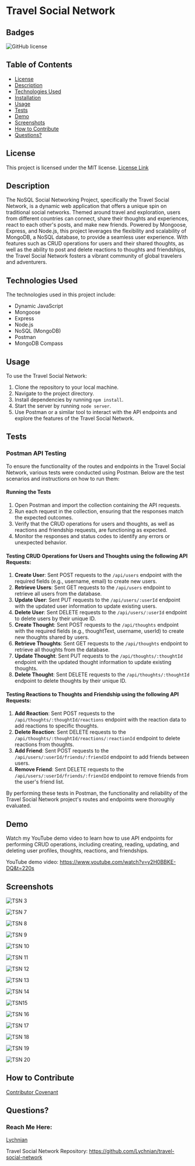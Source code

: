 # Travel Social Network


## Badges
![GitHub license](https://img.shields.io/badge/license-MIT-blue.svg)


## Table of Contents
* [License](#license)
* [Description](#description)
* [Technologies Used](#technology)
* [Installation](#installation)
* [Usage](#usage)
* [Tests](#tests)
* [Demo](#demo)
* [Screenshots](#screenshots)
* [How to Contribute](#how-to-contribute)
* [Questions?](#questions)


## License
This project is licensed under the MIT license.
[License Link](https://opensource.org/licenses/MIT)


## Description
 
The NoSQL Social Networking Project, specifically the Travel Social Network, is a dynamic web application that offers a unique spin on traditional social networks. Themed around travel and exploration, users from different countries can connect, share their thoughts and experiences, react to each other's posts, and make new friends. Powered by Mongoose, Express, and Node.js, this project leverages the flexibility and scalability of MongoDB, a NoSQL database, to provide a seamless user experience. With features such as CRUD operations for users and their shared thoughts, as well as the ability to post and delete reactions to thoughts and friendships, the Travel Social Network fosters a vibrant community of global travelers and adventurers.


## Technologies Used
    
The technologies used in this project include:
- Dynamic JavaScript
- Mongoose
- Express
- Node.js
- NoSQL (MongoDB)
- Postman
- MongoDB Compass


## Usage
   
To use the Travel Social Network:
1. Clone the repository to your local machine.
2. Navigate to the project directory.
3. Install dependencies by running `npm install`.
4. Start the server by running `node server`.
5. Use Postman or a similar tool to interact with the API endpoints and explore the features of the Travel Social Network.


## Tests

### Postman API Testing
To ensure the functionality of the routes and endpoints in the Travel Social Network, various tests were conducted using Postman. Below are the test scenarios and instructions on how to run them:

#### Running the Tests
1. Open Postman and import the collection containing the API requests.
2. Run each request in the collection, ensuring that the responses match the expected outcomes.
3. Verify that the CRUD operations for users and thoughts, as well as reactions and friendship requests, are functioning as expected.
4. Monitor the responses and status codes to identify any errors or unexpected behavior.

#### Testing CRUD Operations for Users and Thoughts using the following API Requests:
1. **Create User**: Sent POST requests to the `/api/users` endpoint with the required fields (e.g., username, email) to create new users.
2. **Retrieve Users**: Sent GET requests to the `/api/users` endpoint to retrieve all users from the database.
3. **Update User**: Sent PUT requests to the `/api/users/:userId` endpoint with the updated user information to update existing users.
4. **Delete User**: Sent DELETE requests to the `/api/users/:userId` endpoint to delete users by their unique ID.
5. **Create Thought**: Sent POST requests to the `/api/thoughts` endpoint with the required fields (e.g., thoughtText, username, userId) to create new thoughts shared by users.
6. **Retrieve Thoughts**: Sent GET requests to the `/api/thoughts` endpoint to retrieve all thoughts from the database.
7. **Update Thought**: Sent PUT requests to the `/api/thoughts/:thoughtId` endpoint with the updated thought information to update existing thoughts.
8. **Delete Thought**: Sent DELETE requests to the `/api/thoughts/:thoughtId` endpoint to delete thoughts by their unique ID.

#### Testing Reactions to Thoughts and Friendship  using the following API Requests:
1. **Add Reaction**: Sent POST requests to the `/api/thoughts/:thoughtId/reactions` endpoint with the reaction data to add reactions to specific thoughts.
2. **Delete Reaction**: Sent DELETE requests to the `/api/thoughts/:thoughtId/reactions/:reactionId` endpoint to delete reactions from thoughts.
3. **Add Friend**: Sent POST requests to the `/api/users/:userId/friends/:friendId` endpoint to add friends between users.
4. **Remove Friend**: Sent DELETE requests to the `/api/users/:userId/friends/:friendId` endpoint to remove friends from the user's friend list.


By performing these tests in Postman, the functionality and reliability of the Travel Social Network project's routes and endpoints were thoroughly evaluated.


## Demo

Watch my YouTube demo video to learn how to use API endpoints for performing CRUD operations, including creating, reading, updating, and deleting user profiles, thoughts, reactions, and friendships.

YouTube demo video: 
https://www.youtube.com/watch?v=y2H0BBKE-DQ&t=220s


## Screenshots


![TSN 3](https://github.com/Lychnian/travel-social-network/assets/140586279/b74021c0-b289-4f85-8b5f-d8b21e29d354)


![TSN 7](https://github.com/Lychnian/travel-social-network/assets/140586279/a30f0ab7-068d-4bf7-8d3c-1824e4e67fb0)


![TSN 8](https://github.com/Lychnian/travel-social-network/assets/140586279/2b98c060-0721-4367-a40f-f3c59d93151b)


![TSN 9](https://github.com/Lychnian/travel-social-network/assets/140586279/3eba51b1-acaa-4ffd-82d0-bf01d2877db7)


![TSN 10](https://github.com/Lychnian/travel-social-network/assets/140586279/2e99fa5f-6418-4f93-b79a-7f26940278c7)


![TSN 11](https://github.com/Lychnian/travel-social-network/assets/140586279/5ee1d9cf-fed6-47f2-aa5e-366d505e8a78)


![TSN 12](https://github.com/Lychnian/travel-social-network/assets/140586279/015438e6-541f-4dd2-a1f5-9cdddd79d230)


![TSN 13](https://github.com/Lychnian/travel-social-network/assets/140586279/cc5a7d7a-3e60-466e-9001-806b7f1ab181)


![TSN 14](https://github.com/Lychnian/travel-social-network/assets/140586279/30a3973d-586c-4a97-ad69-fe24c224afe7)


![TSN15](https://github.com/Lychnian/travel-social-network/assets/140586279/578576bc-129b-4f9c-a933-0f6487416cf8)


![TSN 16](https://github.com/Lychnian/travel-social-network/assets/140586279/ed02b732-7dc6-474f-9e8a-b6490d42147b)


![TSN 17](https://github.com/Lychnian/travel-social-network/assets/140586279/4fc49f45-c220-4861-8568-c7cc3317d90b)


![TSN 18](https://github.com/Lychnian/travel-social-network/assets/140586279/c8ffcee8-a880-467e-bd8d-df91471e8fe6)


![TSN 19](https://github.com/Lychnian/travel-social-network/assets/140586279/07813946-e12f-4eb2-9d12-84939480abb9)


![TSN 20](https://github.com/Lychnian/travel-social-network/assets/140586279/977bfaaf-3d4b-483e-83a0-f415951307e8)



## How to Contribute
[Contributor Covenant](https://www.contributor-covenant.org/)  
   
  
## Questions?
### Reach Me Here: 
[Lychnian](https://github.com/Lychnian)

Travel Social Network Repository: 
https://github.com/Lychnian/travel-social-network


